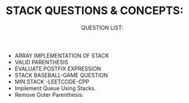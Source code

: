 <H1>STACK QUESTIONS & CONCEPTS:</H1>
<header>QUESTION LIST:</header>
<ul>
  <li>ARRAY IMPLEMENTATION OF STACK</li>
<li>VALID PARENTHESIS</li>
<li>EVALUATE POSTFIX EXPRESSION</li>
<li>STACK BASEBALL-GAME QUESTION</li>
<li>MIN STACK -LEETCODE-CPP</li>
 <li>Implement Queue Using Stacks. </li> 
  <li>Remove Outer Parenthesis:</li>
</ul>
